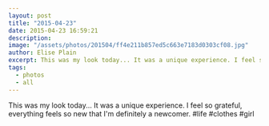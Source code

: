 ```yaml
---
layout: post
title: "2015-04-23"
date: 2015-04-23 16:59:21
description: 
image: "/assets/photos/201504/ff4e211b857ed5c663e7183d0303cf08.jpg"
author: Elise Plain
excerpt: This was my look today... It was a unique experience. I feel so grateful, everything feels so new that I&#39;m definitely a newcomer. #life #clothes #girl
tags: 
  - photos
  - all
---
```


This was my look today... It was a unique experience. I feel so grateful, everything feels so new that I&#39;m definitely a newcomer. #life #clothes #girl
<p></p>
